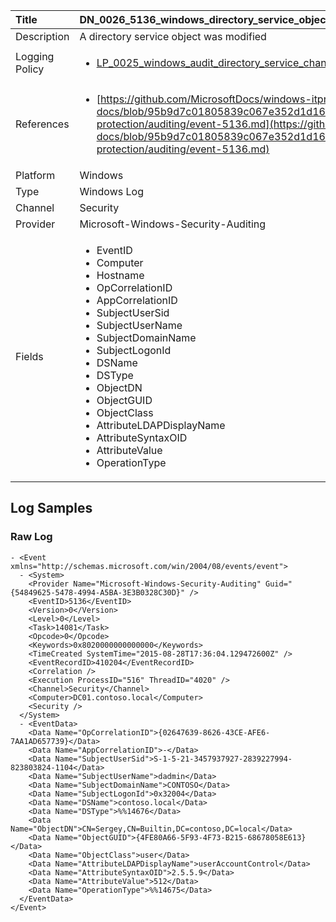 | Title          | DN_0026_5136_windows_directory_service_object_was_modified       |
|:---------------|:------------------|
| Description    | A directory service object was modified |
| Logging Policy | <ul><li>[LP_0025_windows_audit_directory_service_changes](../Logging_Policies/LP_0025_windows_audit_directory_service_changes.md)</li></ul> |
| References     | <ul><li>[https://github.com/MicrosoftDocs/windows-itpro-docs/blob/95b9d7c01805839c067e352d1d16702604b15f11/windows/security/threat-protection/auditing/event-5136.md](https://github.com/MicrosoftDocs/windows-itpro-docs/blob/95b9d7c01805839c067e352d1d16702604b15f11/windows/security/threat-protection/auditing/event-5136.md)</li></ul> |
| Platform       | Windows    |
| Type           | Windows Log        |
| Channel        | Security     |
| Provider       | Microsoft-Windows-Security-Auditing    |
| Fields         | <ul><li>EventID</li><li>Computer</li><li>Hostname</li><li>OpCorrelationID</li><li>AppCorrelationID</li><li>SubjectUserSid</li><li>SubjectUserName</li><li>SubjectDomainName</li><li>SubjectLogonId</li><li>DSName</li><li>DSType</li><li>ObjectDN</li><li>ObjectGUID</li><li>ObjectClass</li><li>AttributeLDAPDisplayName</li><li>AttributeSyntaxOID</li><li>AttributeValue</li><li>OperationType</li></ul> |


## Log Samples

### Raw Log

```
- <Event xmlns="http://schemas.microsoft.com/win/2004/08/events/event">
  - <System>
    <Provider Name="Microsoft-Windows-Security-Auditing" Guid="{54849625-5478-4994-A5BA-3E3B0328C30D}" /> 
    <EventID>5136</EventID> 
    <Version>0</Version> 
    <Level>0</Level> 
    <Task>14081</Task> 
    <Opcode>0</Opcode> 
    <Keywords>0x8020000000000000</Keywords> 
    <TimeCreated SystemTime="2015-08-28T17:36:04.129472600Z" /> 
    <EventRecordID>410204</EventRecordID> 
    <Correlation /> 
    <Execution ProcessID="516" ThreadID="4020" /> 
    <Channel>Security</Channel> 
    <Computer>DC01.contoso.local</Computer> 
    <Security /> 
  </System>
  - <EventData>
    <Data Name="OpCorrelationID">{02647639-8626-43CE-AFE6-7AA1AD657739}</Data> 
    <Data Name="AppCorrelationID">-</Data> 
    <Data Name="SubjectUserSid">S-1-5-21-3457937927-2839227994-823803824-1104</Data> 
    <Data Name="SubjectUserName">dadmin</Data> 
    <Data Name="SubjectDomainName">CONTOSO</Data> 
    <Data Name="SubjectLogonId">0x32004</Data> 
    <Data Name="DSName">contoso.local</Data> 
    <Data Name="DSType">%%14676</Data> 
    <Data Name="ObjectDN">CN=Sergey,CN=Builtin,DC=contoso,DC=local</Data> 
    <Data Name="ObjectGUID">{4FE80A66-5F93-4F73-B215-68678058E613}</Data> 
    <Data Name="ObjectClass">user</Data> 
    <Data Name="AttributeLDAPDisplayName">userAccountControl</Data> 
    <Data Name="AttributeSyntaxOID">2.5.5.9</Data> 
    <Data Name="AttributeValue">512</Data> 
    <Data Name="OperationType">%%14675</Data> 
  </EventData>
</Event>

```





